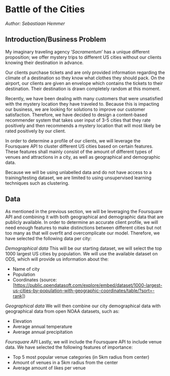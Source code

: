 # Battle of the Cities
*Author: Sebastiaan Hemmer*

## Introduction/Business Problem
My imaginary traveling agency ‘*Sacramentum*’ has a unique different proposition; we offer mystery trips to different US cities without our clients knowing their destination in advance.

Our clients purchase tickets and are only provided information regarding the climate of a destination so they know what clothes they should pack. On the airport, our clients are given an envelope which contains the tickets to their destination. Their destination is drawn completely random at this moment.

Recently, we have been dealing with many customers that were unsatisfied with the mystery location they have traveled to. Because this is impacting our business, we are looking for solutions to improve our customer satisfaction. Therefore, we have decided to design a content-based recommender system that takes user input of 3-5 cities that they rate positively and then recommends a mystery location that will most likely be rated positively by our client.

In order to determine a profile of our clients, we will leverage the Foursquare API to cluster different US cities based on certain features. These features shall mainly consist of the amount of different types of venues and attractions in a city, as well as geographical and demographic data.

Because we will be using unlabelled data and do not have access to a training/testing dataset, we are limited to using unsupervised learning techniques such as clustering.

## Data
As mentioned in the previous section, we will be leveraging the Foursquare API and combining it with both geographical and demographic data that are publicly available. In order to determine an accurate client profile, we will need enough features to make distinctions between different cities but not too many as that will overfit and overcomplicate our model. Therefore, we have selected the following data per city:

*Demographical data*
This will be our starting dataset, we will select the top 1000 largest US cities by population. We will use the available dataset on ODS, which will provide us information about the:
-	Name of city
-	Population
-	Coordinates
 (source: [https://public.opendatasoft.com/explore/embed/dataset/1000-largest-us-cities-by-population-with-geographic-coordinates/table/?sort=-rank])

*Geographical data*
We will then combine our city demographical data with geographical data from open NOAA datasets, such as:
-	Elevation
-	Average annual temperature
-	Average annual precipitation

*Foursquare API*
Lastly, we will include the Foursquare API to include venue data. We have selected the following features of importance:
-	Top 5 most popular venue categories (in 5km radius from center)
-	Amount of venues in a 5km radius from the center
-	Average amount of likes per venue